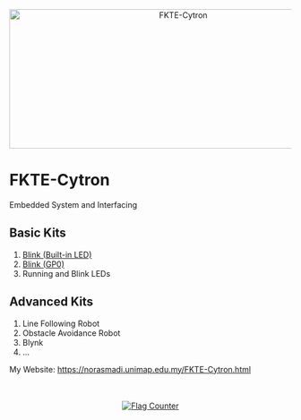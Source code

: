 <center><img src="https://norasmadi.unimap.edu.my/images/banner.png" width="605" height="249" alt="FKTE-Cytron" title="Pi Pico W + CircuitPython"></center>


# FKTE-Cytron
Embedded System and Interfacing

## Basic Kits
1. <a href="https://github.com/mymadi/FKTE-Cytron/blob/main/Basic_Kits/01blink.py/" target="_blank">Blink (Built-in LED)</a>
2. <a href="https://github.com/mymadi/FKTE-Cytron/blob/main/Basic_Kits/02blink_GP0.py/" target="_blank">Blink (GP0)</a>
3. Running and Blink LEDs

## Advanced Kits
1. Line Following Robot
2. Obstacle Avoidance Robot
3. Blynk
4. ...







My Website: https://norasmadi.unimap.edu.my/FKTE-Cytron.html
<br><br><br>
<p><center><a href="https://info.flagcounter.com/Pyxq"><img src="https://s01.flagcounter.com/count2/Pyxq/bg_FFFFFF/txt_000000/border_FFFFFF/columns_3/maxflags_9/viewers_0/labels_0/pageviews_1/flags_0/percent_0/" alt="Flag Counter" border="0"></a></center></p>
